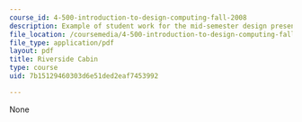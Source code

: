 ```yaml
---
course_id: 4-500-introduction-to-design-computing-fall-2008
description: Example of student work for the mid-semester design presentation.
file_location: /coursemedia/4-500-introduction-to-design-computing-fall-2008/7b15129460303d6e51ded2eaf7453992_assn4a_6.pdf
file_type: application/pdf
layout: pdf
title: Riverside Cabin
type: course
uid: 7b15129460303d6e51ded2eaf7453992

---
```

None